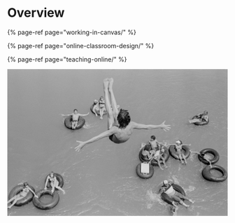 # Overview

{% page-ref page="working-in-canvas/" %}

{% page-ref page="online-classroom-design/" %}

{% page-ref page="teaching-online/" %}



![](.gitbook/assets/lon5772-teaser-story-big.jpg)

